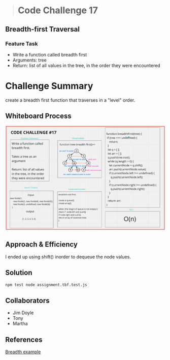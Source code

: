> # Code Challenge 17

## Breadth-first Traversal

### Feature Task

- Write a function called breadth first
- Arguments: tree
- Return: list of all values in the tree, in the order they were encountered

# Challenge Summary

create a breadth first function that traverses in a "level" order.

## Whiteboard Process

![Whiteboard](/codeChallenge-17.png)

## Approach & Efficiency

I ended up using shift() inorder to dequeue the node values.

## Solution

```
npm test node assignment.tbf.test.js
```

## Collaborators

- Jim Doyle
- Tony
- Martha

## References

[Breadth example](https://medium.com/basecs/breaking-down-breadth-first-search-cebe696709d9)
